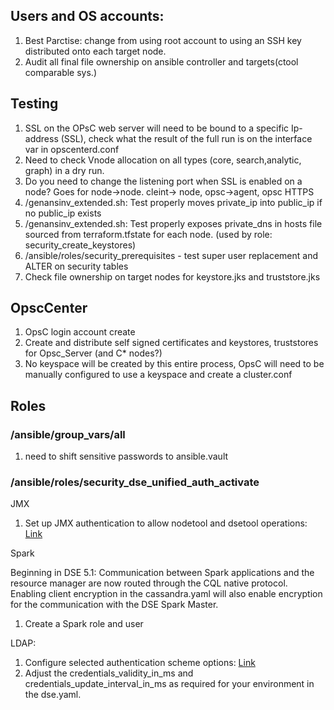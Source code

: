 
## Users and OS accounts:

1. Best Parctise: change from using root account to using an SSH key distributed onto each target node.
2. Audit all final file ownership on ansible controller and targets(ctool comparable sys.)

## Testing

1. SSL on the OPsC web server will need to be bound to a specific Ip-address (SSL), check what the result of the full run is on the interface var in opscenterd.conf
2. Need to check Vnode allocation on all types (core, search,analytic, graph) in a dry run.
3. Do you need to change the listening port when SSL is enabled on a node? Goes for node->node. cleint-> node, opsc->agent, opsc HTTPS
4. /genansinv_extended.sh: Test properly moves private_ip into public_ip if no public_ip exists
5. /genansinv_extended.sh: Test properly exposes private_dns in hosts file sourced from terraform.tfstate for each node. (used by role: security_create_keystores)
6. /ansible/roles/security_prerequisites - test super user replacement and ALTER on security tables
6. Check file ownership on target nodes for keystore.jks and truststore.jks 

## OpscCenter

1. OpsC login account create
2. Create and distribute self signed certificates and keystores, truststores for Opsc_Server (and C* nodes?)
3. No keyspace will be created by this entire process, OpsC will need to be manually configured to use a keyspace and create a cluster.conf

## Roles

### /ansible/group_vars/all

1. need to shift sensitive passwords to ansible.vault


### /ansible/roles/security_dse_unified_auth_activate

JMX

1. Set up JMX authentication to allow nodetool and dsetool operations: [Link](https://docs.datastax.com/en/dse/5.1/dse-admin/datastax_enterprise/security/secEnableJmxAuth.html)

Spark

Beginning in DSE 5.1: Communication between Spark applications and the resource manager are now routed through the CQL native protocol. Enabling client encryption in the cassandra.yaml will also enable encryption for the communication with the DSE Spark Master.

1. Create a Spark role and user

LDAP:

1. Configure selected authentication scheme options: [Link](https://docs.datastax.com/en/dse/5.1/dse-admin/datastax_enterprise/security/secLDAPScheme.html)
2. Adjust the credentials_validity_in_ms and credentials_update_interval_in_ms as required for your environment in the dse.yaml.





